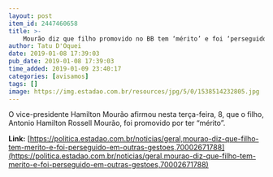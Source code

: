 ```yaml
---
layout: post
item_id: 2447460658
title: >-
    Mourão diz que filho promovido no BB tem ‘mérito’ e foi ‘perseguido’ em outras gestões
author: Tatu D'Oquei
date: 2019-01-08 17:39:03
pub_date: 2019-01-08 17:39:03
time_added: 2019-01-09 23:40:17
categories: [avisamos]
tags: []
image: https://img.estadao.com.br/resources/jpg/5/0/1538514232805.jpg
---
```


O vice-presidente Hamilton Mourão afirmou nesta terça-feira, 8, que o filho, Antonio Hamilton Rossell Mourão, foi promovido por ter “mérito”.

**Link:** [https://politica.estadao.com.br/noticias/geral,mourao-diz-que-filho-tem-merito-e-foi-perseguido-em-outras-gestoes,70002671788](https://politica.estadao.com.br/noticias/geral,mourao-diz-que-filho-tem-merito-e-foi-perseguido-em-outras-gestoes,70002671788)

